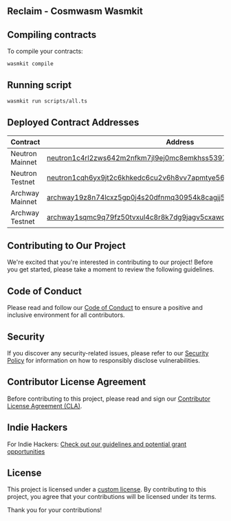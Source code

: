 ## Reclaim - Cosmwasm Wasmkit

## Compiling contracts

To compile your contracts: 
```bash
wasmkit compile
```

## Running script

```bash
wasmkit run scripts/all.ts
```

## Deployed Contract Addresses

| Contract          | Address                                                            |
| ----------------- | --------------------------------------------------------           |
| Neutron Mainnet   | [neutron1c4rl2zws642m2nfkm7jl9ej0mc8emkhss5397ph7dh3sqggrldlsapylwe](https://www.mintscan.io/neutron/address/neutron1c4rl2zws642m2nfkm7jl9ej0mc8emkhss5397ph7dh3sqggrldlsapylwe) |
| Neutron Testnet   | [neutron1cqh6yx9jt2c6khkedc6cu2v6h8vv7apmtye56lg76flhture79jsxmrke5](https://www.mintscan.io/neutron-testnet/address/neutron1cqh6yx9jt2c6khkedc6cu2v6h8vv7apmtye56lg76flhture79jsxmrke5) |
| Archway Mainnet   | [archway19z8n74lcxz5gp0j4s20dfnmq30954k8cagjj53jrutqe2etlph3q87svth](https://www.mintscan.io/archway/address/archway19z8n74lcxz5gp0j4s20dfnmq30954k8cagjj53jrutqe2etlph3q87svth) |
| Archway Testnet   |  [archway1sqmc9q79fz50tvxul4c8r8k7dg9jagv5cxawqagkp84wq6hh32rqckhu92](https://www.mintscan.io/archway-testnet/address/archway1sqmc9q79fz50tvxul4c8r8k7dg9jagv5cxawqagkp84wq6hh32rqckhu92) |

## Contributing to Our Project

We're excited that you're interested in contributing to our project! Before you get started, please take a moment to review the following guidelines.

## Code of Conduct

Please read and follow our [Code of Conduct](https://github.com/reclaimprotocol/.github/blob/main/Code-of-Conduct.md) to ensure a positive and inclusive environment for all contributors.

## Security

If you discover any security-related issues, please refer to our [Security Policy](https://github.com/reclaimprotocol/.github/blob/main/SECURITY.md) for information on how to responsibly disclose vulnerabilities.

## Contributor License Agreement

Before contributing to this project, please read and sign our [Contributor License Agreement (CLA)](https://github.com/reclaimprotocol/.github/blob/main/CLA.md).

## Indie Hackers

For Indie Hackers: [Check out our guidelines and potential grant opportunities](https://github.com/reclaimprotocol/.github/blob/main/Indie-Hackers.md)

## License

This project is licensed under a [custom license](https://github.com/reclaimprotocol/.github/blob/main/LICENSE). By contributing to this project, you agree that your contributions will be licensed under its terms.

Thank you for your contributions!
